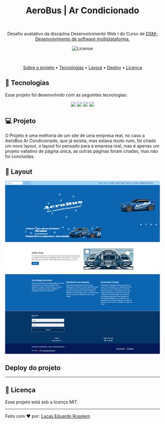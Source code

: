 <h1 align="center"> AeroBus | Ar Condicionado</h1>
<p align="center">

  ![]()
  
</p>

<p align="center">
Desafio avaliativo da disciplina Desenvolvimento Web I do Curso de <a href="https://fatecararas.cps.sp.gov.br/tecnologia-em-desenvolvimento-de-softwares-multiplataforma/">DSM- Desenvolvimento de software multiplataforma.</a>

<p align="center">
  <img alt="License" src="https://img.shields.io/static/v1?label=license&message=MIT&color=49AA26&labelColor=000000">
</p>

<br>

<!-- <h3 align="center">✅ Concluído ✅</h3> -->

<p align="center">
 <a href="#-Projeto">Sobre o projeto</a> •
 <a href="#-tecnologias">Tecnologias</a> • 
 <a href="#-layout">Layout</a> • 
<a href="#-Deploy-do-projeto">Deploy</a> •
<a href="#Licença">Licença</a>
</p>


## 🚀 Tecnologias

Esse projeto foi desenvolvido com as seguintes tecnologias:

<p align="center">
  <!-- <img src="https://img.shields.io/badge/JavaScript-323330?style=for-the-badge&logo=javascript&logoColor=F7DF1E"> -->
  <img src="https://img.shields.io/badge/JavaScript-F7DF1E?style=for-the-badge&logo=javascript&logoColor=black"/>
  <img src="https://img.shields.io/badge/Bootstrap-563D7C?style=for-the-badge&logo=bootstrap&logoColor=white"/>
  <img src="https://img.shields.io/badge/HTML5-E34F26?style=for-the-badge&logo=html5&logoColor=white"/>
  <img src="https://img.shields.io/badge/CSS3-1572B6?style=for-the-badge&logo=css3&logoColor=white"/>

</p>

## 💻 Projeto

O Projeto é uma melhoria de um site de uma empresa real, no caso a AeroBus Ar Condicionado, que já existia, mas estava muito ruim, foi criado um novo layout, o layout foi pensado para a empresa real, mas é apenas um projeto valiativo de página única, as outras páginas foram criadas, mas não foi concluídas.




## 🔖 Layout

![](img/screen.png) 



## Deploy do projeto

<!---Confira [aqui.](https://projeto_aqui.com.br)----->
---
## :memo: Licença

Esse projeto está sob a licença MIT.

---

 <p>Feito com ❤️ por: <a href="https://linktr.ee/lucas.007"> Lucas Eduardo Rosolem</a></p>
